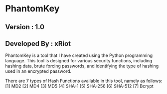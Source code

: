 # PhantomKey
## Version      : 1.0
## Developed By : xRiot

PhantomKey is a tool that I have created using the Python programming language. This tool is designed for various security functions, including hashing data, brute forcing passwords, and identifying the type of hashing used in an encrypted password.

There are 7 types of Hash Functions available in this tool, namely as follows:
[1] MD2
[2] MD4
[3] MD5
[4] SHA-1
[5] SHA-256
[6] SHA-512
[7] Bcrypt
